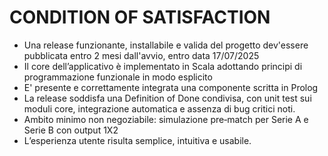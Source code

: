 # CONDITION OF SATISFACTION
- Una release funzionante, installabile e valida del progetto dev'essere pubblicata entro 2 mesi dall'avvio, entro data 17/07/2025
- Il core dell’applicativo è implementato in Scala adottando principi di programmazione funzionale in modo esplicito
- E' presente e correttamente integrata una componente scritta in Prolog
- La release soddisfa una Definition of Done condivisa, con unit test sui moduli core, integrazione automatica e assenza di bug critici noti. 
- Ambito minimo non negoziabile: simulazione pre‑match per Serie A e Serie B con output 1X2
- L’esperienza utente risulta semplice, intuitiva e usabile.
